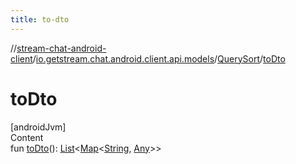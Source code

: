 ```yaml
---
title: to-dto
---
```

//[stream-chat-android-client](../../../index.md)/[io.getstream.chat.android.client.api.models](../index.md)/[QuerySort](index.md)/[toDto](toDto.md)



# toDto  
[androidJvm]  
Content  
fun [toDto](toDto.md)(): [List](https://kotlinlang.org/api/latest/jvm/stdlib/kotlin.collections/-list/index.html)&lt;[Map](https://kotlinlang.org/api/latest/jvm/stdlib/kotlin.collections/-map/index.html)&lt;[String](https://kotlinlang.org/api/latest/jvm/stdlib/kotlin/-string/index.html), [Any](https://kotlinlang.org/api/latest/jvm/stdlib/kotlin/-any/index.html)&gt;&gt;  




